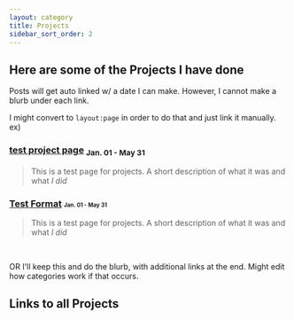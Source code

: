 ```yaml
---
layout: category
title: Projects
sidebar_sort_order: 2
---
```


## Here are some of the Projects I have done

Posts will get auto linked w/ a date I can make. However, I cannot make a blurb under each link.

I might convert to ```layout:page``` in order to do that and just link it manually. 
ex)

### [test project page](https://96yrlee.github.io/projects/2020/02/02/testPostProject.html) <sub> Jan. 01 - May 31 </sub>
> This is a test page for projects. A short description of what it was and what *I did*

### [Test Format](https://96yrlee.github.io/projects/2020/02/02/testPostProject.html) <font size="1">Jan. 01 - May 31</font>
> This is a test page for projects. A short description of what it was and what *I did*

<p>&nbsp;</p>
OR I'll keep this and do the blurb, with additional links at the end. Might edit how categories work if that occurs.

## Links to all Projects
